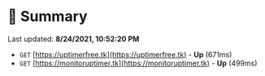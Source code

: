 # 📖 Summary
Last updated: **8/24/2021, 10:52:20 PM**

- `GET` [https://uptimerfree.tk](https://uptimerfree.tk) - **Up** (671ms)
- `GET` [https://monitoruptimer.tk](https://monitoruptimer.tk) - **Up** (499ms)
